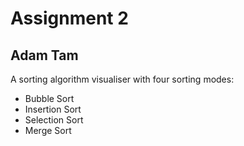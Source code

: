 # Assignment 2
## Adam Tam

A sorting algorithm visualiser with four sorting modes:
- Bubble Sort
- Insertion Sort
- Selection Sort
- Merge Sort
